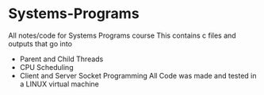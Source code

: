 # Systems-Programs
All notes/code for Systems Programs course
This contains c files and outputs that go into 
- Parent and Child Threads
- CPU Scheduling
- Client and Server Socket Programming
All Code was made and tested in a LINUX virtual machine

